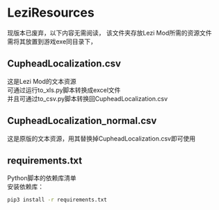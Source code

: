 # LeziResources
现版本已废弃，以下内容无需阅读，
该文件夹存放Lezi Mod所需的资源文件<br>
需将其放置到游戏exe同目录下，
## CupheadLocalization.csv
这是Lezi Mod的文本资源<br>
可通过运行to_xls.py脚本转换成excel文件<br>
并且可通过to_csv.py脚本转换回CupheadLocalization.csv
## CupheadLocalization_normal.csv
这是原版的文本资源，用其替换掉CupheadLocalization.csv即可使用
## requirements.txt
Python脚本的依赖库清单<br>
安装依赖库：
```cmd
pip3 install -r requirements.txt
```